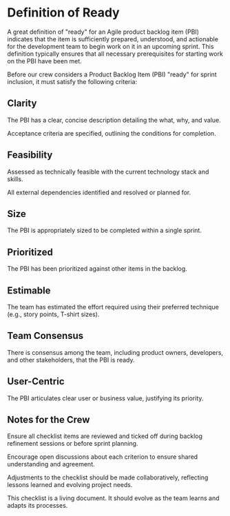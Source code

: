 # Definition of Ready

A great definition of "ready" for an Agile product backlog item (PBI) indicates that the item is sufficiently prepared, understood, and actionable for the development team to begin work on it in an upcoming sprint. This definition typically ensures that all necessary prerequisites for starting work on the PBI have been met.

Before our crew considers a Product Backlog Item (PBI) "ready" for sprint inclusion, it must satisfy the following criteria:

## Clarity

The PBI has a clear, concise description detailing the what, why, and value.

Acceptance criteria are specified, outlining the conditions for completion.

## Feasibility

Assessed as technically feasible with the current technology stack and skills.

All external dependencies identified and resolved or planned for.

## Size

The PBI is appropriately sized to be completed within a single sprint.

## Prioritized

The PBI has been prioritized against other items in the backlog.

## Estimable

The team has estimated the effort required using their preferred technique (e.g., story points, T-shirt sizes).

## Team Consensus

There is consensus among the team, including product owners, developers, and other stakeholders, that the PBI is ready.

## User-Centric

The PBI articulates clear user or business value, justifying its priority.

## Notes for the Crew

Ensure all checklist items are reviewed and ticked off during backlog refinement sessions or before sprint planning.

Encourage open discussions about each criterion to ensure shared understanding and agreement.

Adjustments to the checklist should be made collaboratively, reflecting lessons learned and evolving project needs.

This checklist is a living document. It should evolve as the team learns and adapts its processes.
